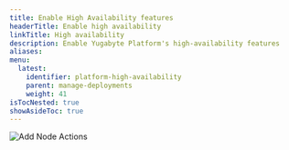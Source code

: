 ```yaml
---
title: Enable High Availability features
headerTitle: Enable high availability
linkTitle: High availability
description: Enable Yugabyte Platform's high-availability features
aliases:
menu:
  latest:
    identifier: platform-high-availability
    parent: manage-deployments
    weight: 41
isTocNested: true
showAsideToc: true
---
```


<intro text...>

![Add Node Actions](/images/ee/node-actions-add-node.png)
